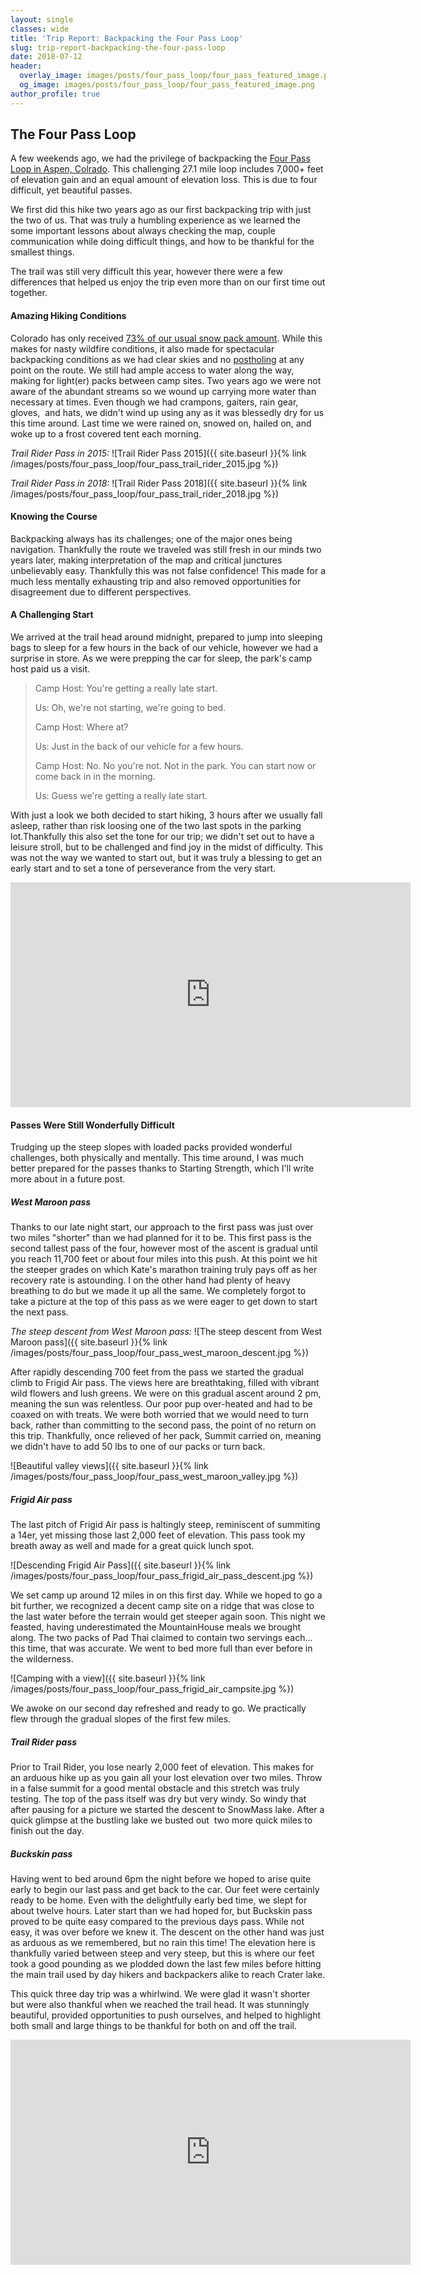 ```yaml
---
layout: single
classes: wide
title: 'Trip Report: Backpacking the Four Pass Loop'
slug: trip-report-backpacking-the-four-pass-loop
date: 2018-07-12
header:
  overlay_image: images/posts/four_pass_loop/four_pass_featured_image.png
  og_image: images/posts/four_pass_loop/four_pass_featured_image.png
author_profile: true
---
```


## The Four Pass Loop

A few weekends ago, we had the privilege of backpacking the  [Four Pass Loop in Aspen, Colrado](https://www.hikingproject.com/trail/7001635/four-pass-loop). This challenging 27.1 mile loop includes 7,000+ feet of elevation gain and an equal amount of elevation loss. This is due to four difficult, yet beautiful passes.

We first did this hike two years ago as our first backpacking trip with just the two of us. That was truly a humbling experience as we learned the some important lessons about always checking the map, couple communication while doing difficult things, and how to be thankful for the smallest things.

The trail was still very difficult this year, however there were a few differences that helped us enjoy the trip even more than on our first time out together.

#### Amazing Hiking Conditions

Colorado has only received [73% of our usual snow pack amount](https://www.9news.com/article/weather/weather-colorado/colorado-hits-peak-snowpack-runoff-begins/73-536799493). While this makes for nasty wildfire conditions, it also made for spectacular backpacking conditions as we had clear skies and no [postholing](https://www.rei.com/blog/snowsports/semi-rad-the-joy-of-postholing) at any point on the route. We still had ample access to water along the way, making for light(er) packs between camp sites. Two years ago we were not aware of the abundant streams so we wound up carrying more water than necessary at times. Even though we had crampons, gaiters, rain gear, gloves,  and hats, we didn't wind up using any as it was blessedly dry for us this time around. Last time we were rained on, snowed on, hailed on, and woke up to a frost covered tent each morning.

_Trail Rider Pass in 2015:_
![Trail Rider Pass 2015]({{ site.baseurl }}{% link /images/posts/four_pass_loop/four_pass_trail_rider_2015.jpg %})

_Trail Rider Pass in 2018:_
![Trail Rider Pass 2018]({{ site.baseurl }}{% link /images/posts/four_pass_loop/four_pass_trail_rider_2018.jpg %})



#### Knowing the Course

Backpacking always has its challenges; one of the major ones being navigation. Thankfully the route we traveled was still fresh in our minds two years later, making interpretation of the map and critical junctures unbelievably easy. Thankfully this was not false confidence! This made for a much less mentally exhausting trip and also removed opportunities for disagreement due to different perspectives.

#### A Challenging Start

We arrived at the trail head around midnight, prepared to jump into sleeping bags to sleep for a few hours in the back of our vehicle, however we had a surprise in store. As we were prepping the car for sleep, the park's camp host paid us a visit.

> Camp Host: You're getting a really late start.
>
> Us: Oh, we're not starting, we're going to bed.
>
> Camp Host: Where at?
>
> Us: Just in the back of our vehicle for a few hours.
>
> Camp Host: No. No you're not. Not in the park. You can start now or come back in in the morning.
>
> Us: Guess we're getting a really late start.

With just a look we both decided to start hiking, 3 hours after we usually fall asleep, rather than risk loosing one of the two last spots in the parking lot.Thankfully this also set the tone for our trip; we didn't set out to have a leisure stroll, but to be challenged and find joy in the midst of difficulty. This was not the way we wanted to start out, but it was truly a blessing to get an early start and to set a tone of perseverance from the very start.

<iframe width="640" height="360" src="https://www.youtube.com/embed/yKEX35_1IAI" frameborder="0" allow="encrypted-media; gyroscope; picture-in-picture" allowfullscreen></iframe>

#### Passes Were Still Wonderfully Difficult

Trudging up the steep slopes with loaded packs provided wonderful challenges, both physically and mentally. This time around, I was much better prepared for the passes thanks to Starting Strength, which I'll write more about in a future post.

##### West Maroon pass

Thanks to our late night start, our approach to the first pass was just over two miles "shorter" than we had planned for it to be. This first pass is the second tallest pass of the four, however most of the ascent is gradual until you reach 11,700 feet or about four miles into this push. At this point we hit the steeper grades on which Kate's marathon training truly pays off as her recovery rate is astounding. I on the other hand had plenty of heavy breathing to do but we made it up all the same. We completely forgot to take a picture at the top of this pass as we were eager to get down to start the next pass.

_The steep descent from West Maroon pass:_
![The steep descent from West Maroon pass]({{ site.baseurl }}{% link /images/posts/four_pass_loop/four_pass_west_maroon_descent.jpg %})

After rapidly descending 700 feet from the pass we started the gradual climb to Frigid Air pass. The views here are breathtaking, filled with vibrant wild flowers and lush greens. We were on this gradual ascent around 2 pm, meaning the sun was relentless. Our poor pup over-heated and had to be coaxed on with treats. We were both worried that we would need to turn back, rather than committing to the second pass, the point of no return on this trip. Thankfully, once relieved of her pack, Summit carried on, meaning we didn't have to add 50 lbs to one of our packs or turn back.

![Beautiful valley views]({{ site.baseurl }}{% link /images/posts/four_pass_loop/four_pass_west_maroon_valley.jpg %})


##### Frigid Air pass

The last pitch of Frigid Air pass is haltingly steep, reminiscent of summiting a 14er, yet missing those last 2,000 feet of elevation. This pass took my breath away as well and made for a great quick lunch spot.

![Descending Frigid Air Pass]({{ site.baseurl }}{% link /images/posts/four_pass_loop/four_pass_frigid_air_pass_descent.jpg %})

We set camp up around 12 miles in on this first day. While we hoped to go a bit further, we recognized a decent camp site on a ridge that was close to the last water before the terrain would get steeper again soon. This night we feasted, having underestimated the MountainHouse meals we brought along. The two packs of Pad Thai claimed to contain two servings each... this time, that was accurate. We went to bed more full than ever before in the wilderness.


![Camping with a view]({{ site.baseurl }}{% link /images/posts/four_pass_loop/four_pass_frigid_air_campsite.jpg %})

We awoke on our second day refreshed and ready to go. We practically flew through the gradual slopes of the first few miles.

##### Trail Rider pass

Prior to Trail Rider, you lose nearly 2,000 feet of elevation. This makes for an arduous hike up as you gain all your lost elevation over two miles. Throw in a false summit for a good mental obstacle and this stretch was truly testing. The top of the pass itself was dry but very windy. So windy that after pausing for a picture we started the descent to SnowMass lake. After a quick glimpse at the bustling lake we busted out  two more quick miles to finish out the day.

##### Buckskin pass

Having went to bed around 6pm the night before we hoped to arise quite early to begin our last pass and get back to the car. Our feet were certainly ready to be home. Even with the delightfully early bed time, we slept for about twelve hours. Later start than we had hoped for, but Buckskin pass proved to be quite easy compared to the previous days pass. While not easy, it was over before we knew it. The descent on the other hand was just as arduous as we remembered, but no rain this time! The elevation here is thankfully varied between steep and very steep, but this is where our feet took a good pounding as we plodded down the last few miles before hitting the main trail used by day hikers and backpackers alike to reach Crater lake.

This quick three day trip was a whirlwind. We were glad it wasn't shorter but were also thankful when we reached the trail head. It was stunningly beautiful, provided opportunities to push ourselves, and helped to highlight both small and large things to be thankful for both on and off the trail.

<iframe width="640" height="360" src="https://www.youtube.com/embed/wpYxuvazwWc" frameborder="0" allow="encrypted-media; gyroscope; picture-in-picture" allowfullscreen></iframe>
